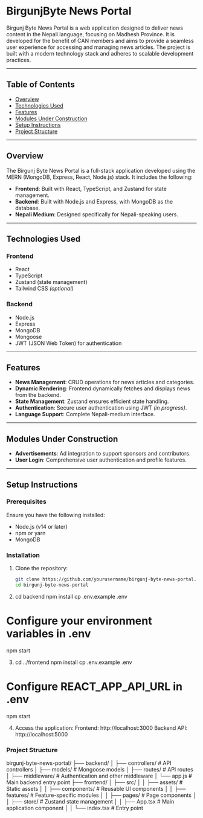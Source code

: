 # BirgunjByte News Portal

Birgunj Byte News Portal is a web application designed to deliver news content in the Nepali language, focusing on Madhesh Province. It is developed for the benefit of CAN members and aims to provide a seamless user experience for accessing and managing news articles. The project is built with a modern technology stack and adheres to scalable development practices.

---

## Table of Contents
- [Overview](#overview)
- [Technologies Used](#technologies-used)
- [Features](#features)
- [Modules Under Construction](#modules-under-construction)
- [Setup Instructions](#setup-instructions)
- [Project Structure](#project-structure)


---

## Overview
The Birgunj Byte News Portal is a full-stack application developed using the MERN (MongoDB, Express, React, Node.js) stack. It includes the following:
- **Frontend**: Built with React, TypeScript, and Zustand for state management.
- **Backend**: Built with Node.js and Express, with MongoDB as the database.
- **Nepali Medium**: Designed specifically for Nepali-speaking users.

---

## Technologies Used
### Frontend
- React
- TypeScript
- Zustand (state management)
- Tailwind CSS *(optional)*

### Backend
- Node.js
- Express
- MongoDB
- Mongoose
- JWT (JSON Web Token) for authentication

---

## Features
- **News Management**: CRUD operations for news articles and categories.
- **Dynamic Rendering**: Frontend dynamically fetches and displays news from the backend.
- **State Management**: Zustand ensures efficient state handling.
- **Authentication**: Secure user authentication using JWT *(in progress)*.
- **Language Support**: Complete Nepali-medium interface.

---

## Modules Under Construction
- **Advertisements**: Ad integration to support sponsors and contributors.
- **User Login**: Comprehensive user authentication and profile features.

---

## Setup Instructions

### Prerequisites
Ensure you have the following installed:
- Node.js (v14 or later)
- npm or yarn
- MongoDB

### Installation
1. Clone the repository:
   ```bash
   git clone https://github.com/yourusername/birgunj-byte-news-portal.git
   cd birgunj-byte-news-portal
2. cd backend
npm install
cp .env.example .env
# Configure your environment variables in .env
npm start

3. cd ../frontend
npm install
cp .env.example .env
# Configure REACT_APP_API_URL in .env
npm start

4. Access the application:
    Frontend: http://localhost:3000
    Backend API: http://localhost:5000

### Project Structure
birgunj-byte-news-portal/
├── backend/
│   ├── controllers/      # API controllers
│   ├── models/           # Mongoose models
│   ├── routes/           # API routes
│   ├── middleware/       # Authentication and other middleware
│   └── app.js         # Main backend entry point
├── frontend/
│   ├── src/
│   │   ├── assets/       # Static assets
│   │   ├── components/   # Reusable UI components
│   │   ├── features/     # Feature-specific modules
│   │   ├── pages/        # Page components
│   │   ├── store/        # Zustand state management
│   │   ├── App.tsx       # Main application component
│   │   └── index.tsx     # Entry point
